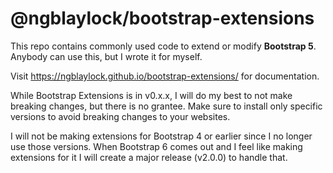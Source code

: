 
# @ngblaylock/bootstrap-extensions

This repo contains commonly used code to extend or modify **Bootstrap 5**. Anybody can use this, but I wrote it for myself. 

Visit https://ngblaylock.github.io/bootstrap-extensions/ for documentation.

While Bootstrap Extensions is in v0.x.x, I will do my best to not make breaking changes, but there is no grantee. Make sure to install only specific versions to avoid breaking changes to your websites. 

I will not be making extensions for Bootstrap 4 or earlier since I no longer use those versions. When Bootstrap 6 comes out and I feel like making extensions for it I will create a major release (v2.0.0) to handle that. 